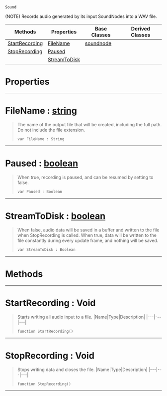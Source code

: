  `Sound`

(NOTE) Records audio generated by its input SoundNodes into a WAV file.

|Methods|Properties|Base Classes|Derived Classes|
|---|---|---|---|
|[ StartRecording](https://github.com/zeroengineteam/ZeroDocs/code_reference/class_reference/recordingnode.markdown#startrecording-void)|[ FileName](https://github.com/zeroengineteam/ZeroDocs/code_reference/class_reference/recordingnode.markdown#filename-zero-engine-doc)|[soundnode](https://github.com/zeroengineteam/ZeroDocs/code_reference/class_reference/soundnode.markdown)| |
|[ StopRecording](https://github.com/zeroengineteam/ZeroDocs/code_reference/class_reference/recordingnode.markdown#stoprecording-void)|[ Paused](https://github.com/zeroengineteam/ZeroDocs/code_reference/class_reference/recordingnode.markdown#paused-zero-engine-docum)| | |
| |[ StreamToDisk](https://github.com/zeroengineteam/ZeroDocs/code_reference/class_reference/recordingnode.markdown#streamtodisk-zero-engine)| | |


 #  Properties


---  
 #  FileName : [string](https://github.com/zeroengineteam/ZeroDocs/code_reference/zilch_base_types/string.markdown)

> The name of the output file that will be created, including the full path. Do not include the file extension.
> ``` lang=cpp, name=Zilch
> var FileName : String


---  
 #  Paused : [boolean](https://github.com/zeroengineteam/ZeroDocs/code_reference/zilch_base_types/boolean.markdown)

> When true, recording is paused, and can be resumed by setting to false.
> ``` lang=cpp, name=Zilch
> var Paused : Boolean


---  
 #  StreamToDisk : [boolean](https://github.com/zeroengineteam/ZeroDocs/code_reference/zilch_base_types/boolean.markdown)

> When false, audio data will be saved in a buffer and written to the file when StopRecording is called. When true, data will be written to the file constantly during every update frame, and nothing will be saved.
> ``` lang=cpp, name=Zilch
> var StreamToDisk : Boolean


---  
 #  Methods


---  
 #  StartRecording : Void

> Starts writing all audio input to a file.
> |Name|Type|Description|
> |---|---|---|
> ``` lang=cpp, name=Zilch
> function StartRecording()
> ``` 


---  
 #  StopRecording : Void

> Stops writing data and closes the file.
> |Name|Type|Description|
> |---|---|---|
> ``` lang=cpp, name=Zilch
> function StopRecording()
> ``` 


---  
 

 